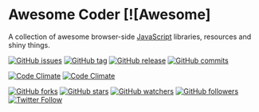 # Awesome Coder [![Awesome]



A collection of awesome browser-side [JavaScript](https://developer.mozilla.org/en-US/docs/Web/JavaScript) libraries, resources and shiny things.







[![GitHub issues](https://img.shields.io/github/issues/murffious/awesome-coder.svg)](https://github.com/murffious/awesome-coder/issues)
[![GitHub tag](https://img.shields.io/github/tag/murffious/awesome-coder.svg)](https://github.com/murffious/awesome-coder)
[![GitHub release](https://img.shields.io/github/release/murffious/awesome-coder.svg)](https://github.com/murffious/awesome-coder)
[![GitHub commits](https://img.shields.io/github/commits-since/murffious/awesome-coder/1.0.0.svg)](https://github.com/murffious/awesome-coder)

[![Code Climate](https://img.shields.io/codeclimate/github/murffious/awesome-coder.svg)](https://codeclimate.com/github/murffious/awesome-coder)
[![Code Climate](https://img.shields.io/codeclimate/coverage/github/murffious/awesome-coder.svg)](https://codeclimate.com/github/murffious/awesome-coder)


[![GitHub forks](https://img.shields.io/github/forks/bevacqua/awesome-badges.svg?style=social&label=Fork)](https://github.com/murffious/awesome-coder)
[![GitHub stars](https://img.shields.io/github/stars/bevacqua/awesome-badges.svg?style=social&label=Star)](https://github.com/murffious/awesome-coder)
[![GitHub watchers](https://img.shields.io/github/watchers/bevacqua/awesome-badges.svg?style=social&label=Watch)](https://github.com/murffious/awesome-coder)
[![GitHub followers](https://img.shields.io/github/followers/bevacqua.svg?style=social&label=Follow)](https://github.com/murffious/awesome-coder)
[![Twitter Follow](https://img.shields.io/twitter/follow/nzgb.svg?style=social)](https://twitter.com/murffious)
